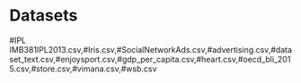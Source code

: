 # Datasets

#IPL IMB381IPL2013.csv,#Iris.csv,#SocialNetworkAds.csv,#advertising.csv,#dataset_text.csv,#enjoysport.csv,#gdp_per_capita.csv,#heart.csv,#oecd_bli_2015.csv,#store.csv,#vimana.csv,#wsb.csv 
